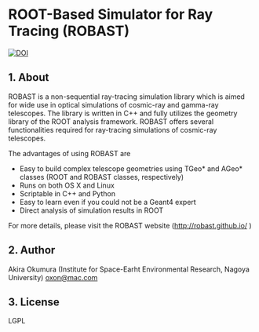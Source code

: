 # ROOT-Based Simulator for Ray Tracing (ROBAST)

[![DOI](https://zenodo.org/badge/19034/ROBAST/ROBAST.svg)](https://zenodo.org/badge/latestdoi/19034/ROBAST/ROBAST)

## 1. About
ROBAST is a non-sequential ray-tracing simulation library which is aimed for wide use in optical simulations of cosmic-ray and gamma-ray telescopes. The library is written in C++ and fully utilizes the geometry library of the ROOT analysis framework. ROBAST offers several functionalities required for ray-tracing simulations of cosmic-ray telescopes. 

The advantages of using ROBAST are
- Easy to build complex telescope geometries using TGeo* and AGeo* classes (ROOT and ROBAST classes, respectively)
- Runs on both OS X and Linux
- Scriptable in C++ and Python
- Easy to learn even if you could not be a Geant4 expert
- Direct analysis of simulation results in ROOT

For more details, please visit the ROBAST website (http://robast.github.io/ )

## 2. Author
Akira Okumura (Institute for Space-Earht Environmental Research, Nagoya University)
oxon@mac.com

## 3. License
LGPL
